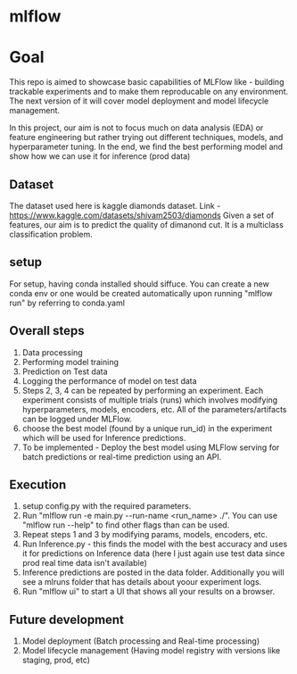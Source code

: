 # mlflow

# Goal
This repo is aimed to showcase basic capabilities of MLFlow like - building trackable experiments and to make them reproducable on any environment. The next version of it will cover model deployment and model lifecycle management. 

In this project, our aim is not to focus much on data analysis (EDA) or feature engineering but rather trying out different techniques, models, and hyperparameter tuning. In the end, we find the best performing model and show how we can use it for inference (prod data)

## Dataset
The dataset used here is kaggle diamonds dataset. Link - https://www.kaggle.com/datasets/shivam2503/diamonds
Given a set of features, our aim is to predict the quality of dimanond cut. It is a multiclass classification problem.

## setup
For setup, having conda installed should siffuce. You can create a new conda env or one would be created automatically upon running "mlflow run" by referring to conda.yaml

## Overall steps

1. Data processing 
2. Performing model training 
3. Prediction on Test data
4. Logging the performance of model on test data
5. Steps 2, 3, 4 can be repeated by performing an experiment. Each experiment consists of multiple trials (runs) which involves modifying hyperparameters, models, encoders, etc. All of the parameters/artifacts can be logged under MLFlow. 
6. choose the best model (found by a unique run_id) in the experiment which will be used for Inference predictions.
7. To be implemented - Deploy the best model using MLFlow serving for batch predictions or real-time prediction using an API.

## Execution

1. setup config.py with the required parameters. 
2. Run "mlflow run -e main.py --run-name <run_name> ./". You can use "mlflow run --help" to find other flags than can be used. 
3. Repeat steps 1 and 3 by modifying params, models, encoders, etc. 
4. Run Inference.py - this finds the model with the best accuracy and uses it for predictions on Inference data (here I just again use test data since prod real time data isn't available)
5. Inference predictions are posted in the data folder. Additionally you will see a mlruns folder that has details about yoour experiment logs. 
6. Run "mlflow ui" to start a UI that shows all your results on a browser. 


## Future development

1. Model deployment (Batch processing and Real-time processing)
2. Model lifecycle management (Having model registry with versions like staging, prod, etc)
